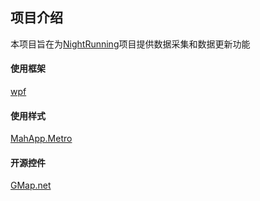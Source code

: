 ## 项目介绍
本项目旨在为[NightRunning](https://github.com/CS-Tao/Route-NightRun)项目提供数据采集和数据更新功能
#### 使用框架
[wpf](https://wpf.codeplex.com/)
#### 使用样式
[MahApp.Metro](https://github.com/MahApps/MahApps.Metro)
#### 开源控件<br>
[GMap.net](http://greatmaps.codeplex.com/)
